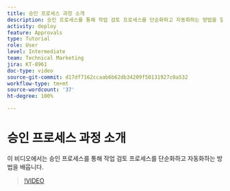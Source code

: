 ```yaml
---
title: 승인 프로세스 과정 소개
description: 승인 프로세스를 통해 작업 검토 프로세스를 단순화하고 자동화하는 방법을 알아봅니다.
activity: deploy
feature: Approvals
type: Tutorial
role: User
level: Intermediate
team: Technical Marketing
jira: KT-8961
doc-type: video
source-git-commit: d17df7162ccaab6b62db34209f50131927c0a532
workflow-type: tm+mt
source-wordcount: '37'
ht-degree: 100%

---
```


# 승인 프로세스 과정 소개

이 비디오에서는 승인 프로세스를 통해 작업 검토 프로세스를 단순화하고 자동화하는 방법을 배웁니다.

>[!VIDEO](https://video.tv.adobe.com/v/335224/?quality=12&learn=on&enablevpops)
